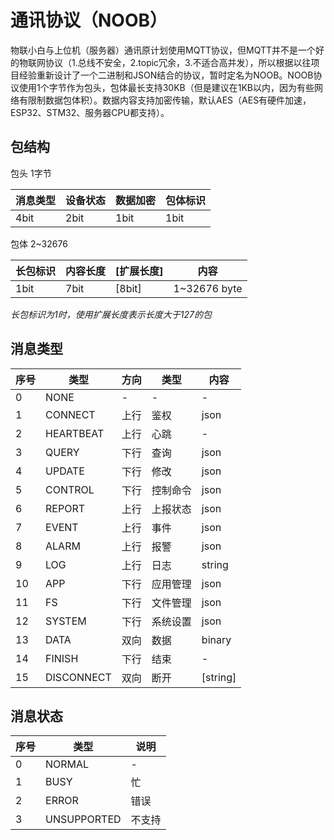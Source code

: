 
# 通讯协议（NOOB）

物联小白与上位机（服务器）通讯原计划使用MQTT协议，但MQTT并不是一个好的物联网协议（1.总线不安全，2.topic冗余，3.不适合高并发），所以根据以往项目经验重新设计了一个二进制和JSON结合的协议，暂时定名为NOOB。NOOB协议使用1个字节作为包头，包体最长支持30KB（但是建议在1KB以内，因为有些网络有限制数据包体积）。数据内容支持加密传输，默认AES（AES有硬件加速，ESP32、STM32、服务器CPU都支持）。


## 包结构

包头 1字节

|消息类型|设备状态|数据加密|包体标识|
|----|----|----|----|
|4bit|2bit|1bit|1bit|

包体 2~32676

|长包标识|内容长度|[扩展长度]|内容|
|----|----|----|----|
|1bit|7bit|[8bit]|1~32676 byte|

*长包标识为1时，使用扩展长度表示长度大于127的包*


## 消息类型

| 序号 | 类型 | 方向 | 类型 | 内容 |
|----|----|----|----|----|
| 0 | NONE | - | - | - |
| 1 | CONNECT | 上行 | 鉴权 | json |
| 2 | HEARTBEAT | 上行 | 心跳 |-|
| 3 | QUERY | 下行 | 查询 |json|
| 4 | UPDATE | 下行 | 修改 |json|
| 5 | CONTROL | 下行 | 控制命令 |json|
| 6 | REPORT | 上行 | 上报状态 |json|
| 7 | EVENT | 上行 | 事件 |json|
| 8 | ALARM | 上行 | 报警 |json|
| 9 | LOG | 上行 | 日志 |string|
| 10 | APP | 下行 | 应用管理 |json|
| 11 | FS | 下行 | 文件管理 |json|
| 12 | SYSTEM | 下行 | 系统设置 |json|
| 13 | DATA | 双向 | 数据 |binary|
| 14 | FINISH | 下行 | 结束 | - |
| 15 | DISCONNECT | 双向 | 断开 |[string]|

## 消息状态

| 序号 | 类型 | 说明 |
|----|----|----|
| 0 | NORMAL | - |
| 1 | BUSY | 忙 |
| 2 | ERROR | 错误 |
| 3 | UNSUPPORTED | 不支持 |
